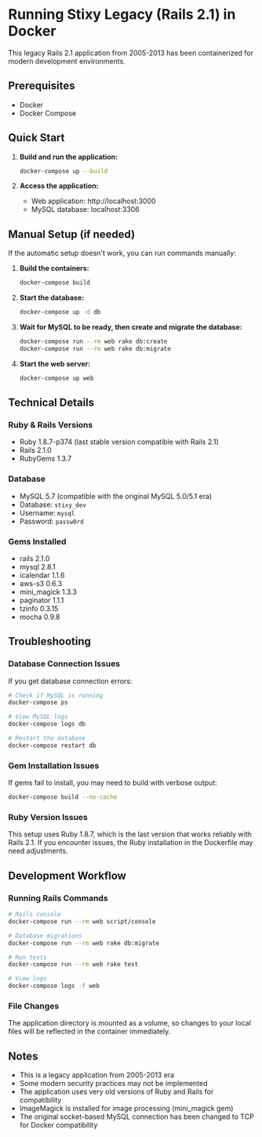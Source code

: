 # Running Stixy Legacy (Rails 2.1) in Docker

This legacy Rails 2.1 application from 2005-2013 has been containerized for modern development environments.

## Prerequisites

- Docker
- Docker Compose

## Quick Start

1. **Build and run the application:**
   ```bash
   docker-compose up --build
   ```

2. **Access the application:**
   - Web application: http://localhost:3000
   - MySQL database: localhost:3306

## Manual Setup (if needed)

If the automatic setup doesn't work, you can run commands manually:

1. **Build the containers:**
   ```bash
   docker-compose build
   ```

2. **Start the database:**
   ```bash
   docker-compose up -d db
   ```

3. **Wait for MySQL to be ready, then create and migrate the database:**
   ```bash
   docker-compose run --rm web rake db:create
   docker-compose run --rm web rake db:migrate
   ```

4. **Start the web server:**
   ```bash
   docker-compose up web
   ```

## Technical Details

### Ruby & Rails Versions
- Ruby 1.8.7-p374 (last stable version compatible with Rails 2.1)
- Rails 2.1.0
- RubyGems 1.3.7

### Database
- MySQL 5.7 (compatible with the original MySQL 5.0/5.1 era)
- Database: `stixy_dev`
- Username: `mysql`
- Password: `passw0rd`

### Gems Installed
- rails 2.1.0
- mysql 2.8.1
- icalendar 1.1.6
- aws-s3 0.6.3
- mini_magick 1.3.3
- paginator 1.1.1
- tzinfo 0.3.15
- mocha 0.9.8

## Troubleshooting

### Database Connection Issues
If you get database connection errors:
```bash
# Check if MySQL is running
docker-compose ps

# View MySQL logs
docker-compose logs db

# Restart the database
docker-compose restart db
```

### Gem Installation Issues
If gems fail to install, you may need to build with verbose output:
```bash
docker-compose build --no-cache
```

### Ruby Version Issues
This setup uses Ruby 1.8.7, which is the last version that works reliably with Rails 2.1. If you encounter issues, the Ruby installation in the Dockerfile may need adjustments.

## Development Workflow

### Running Rails Commands
```bash
# Rails console
docker-compose run --rm web script/console

# Database migrations
docker-compose run --rm web rake db:migrate

# Run tests
docker-compose run --rm web rake test

# View logs
docker-compose logs -f web
```

### File Changes
The application directory is mounted as a volume, so changes to your local files will be reflected in the container immediately.

## Notes

- This is a legacy application from 2005-2013 era
- Some modern security practices may not be implemented
- The application uses very old versions of Ruby and Rails for compatibility
- ImageMagick is installed for image processing (mini_magick gem)
- The original socket-based MySQL connection has been changed to TCP for Docker compatibility 